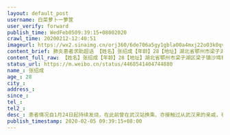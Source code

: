 ```yaml
---
layout: default_post
username: 白菜萝卜一箩筐
user_verify: forward
publish_time: WedFeb0509:39:15+08002020
crawl_time: 20200212-12:40:51
imageurl: https://wx2.sinaimg.cn/orj360/6de706a5gy1gbla00a4mxj22o03k0qva.jpg,https://wx4.sinaimg.cn/orj360/6de706a5gy1gbla02kqtdj20qo1hc1gp.jpg
content_brief: 肺炎患者求助超话 【姓名】张绍成【年龄】28【地址】湖北省鄂州市梁子湖区梁子镇沙塆村十一组【病情描述】患者情况：自1月24日起持续发烧，在此前曾在武汉站换乘、亦接触过从武汉来的亲戚，有发热症状；目前在当地卫生院（湖北省鄂州市梁子湖区梁子镇卫生院）做了简要检查，但是当地无法精确 ...全文
content_full_raw: 【姓名】张绍成【年龄】28【地址】湖北省鄂州市梁子湖区梁子镇沙塆村十一组【病情描述】患者情况：自1月24日起持续发烧，在此前曾在武汉站换乘、亦接触过从武汉来的亲戚，有发热症状；目前在当地卫生院（湖北省鄂州市梁子湖区梁子镇卫生院）做了简要检查，但是当地无法精确检查病情是否为新型肺炎，而市里定点医院因为人资有限，在确诊前也无法接收。卫生院院长有开一些处方药：开喉剑喷雾剂(儿童型)、磷酸奥司他韦颗粒等，有一定缓解症状的效果，但当地由于物资有限已无该药物。现阶段仍在家自我隔离，期间主要生活由母亲照料。家人情况：父亲母亲均有胸闷的症状，是否被传染无法确认，目前正在当地卫生院进行初步检查。希望相关部门能帮忙提供诊断和治疗！【联系人】妹妹张杏芬【电话】●●●
status_url: https://m.weibo.cn/status/4468541404744880
name_: 张绍成
age_: 28
city_: 
address_: 
since_: 
tel_: 
tel2_: 
desc_: 患者情况自1月24日起持续发烧，在此前曾在武汉站换乘、亦接触过从武汉来的亲戚，有发热症状；目前在当地卫生院（湖北省鄂州市梁子湖区梁子镇卫生院）做了简要检查，但是当地无法精确检查病情是否为新型肺炎，而市里定点医院因为人资有限，在确诊前也无法接收。卫生院院长有开一些处方药开喉剑喷雾剂(儿童型)、磷酸奥司他韦颗粒等，有一定缓解症状的效果，但当地由于物资有限已无该药物。现阶段仍在家自我隔离，期间主要生活由母亲照料。家人情况父亲母亲均有胸闷的症状，是否被传染无法确认，目前正在当地卫生院进行初步检查。希望相关部门能帮忙提供诊断和治疗！
publish_timestamp: 2020-02-05 09:39:15+08:00
---
```

